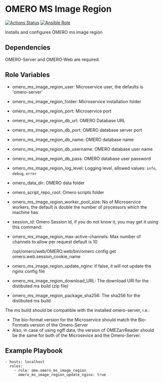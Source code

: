 OMERO MS Image Region
=====================

[![Actions Status](https://github.com/ome/ansible-role-omero-server/workflows/Molecule/badge.svg)](https://github.com/ome/ansible-role-omero-server/actions)
[![Ansible Role](https://img.shields.io/badge/ansible--galaxy-omero_ms_image_region-blue.svg)](https://galaxy.ansible.com/ui/standalone/roles/ome/omero_server/)

Installs and configures OMERO ms image region

Dependencies
------------

OMERO-Server and OMERO-Web are required.


Role Variables
--------------

- omero_ms_image_region_user: Microservice user, the defaults is 'omero-server'
- omero_ms_image_region_folder: Microservice installation folder
- omero_ms_image_region_port: Microservice port 
- omero_ms_image_region_db_url: OMERO Database URL
- omero_ms_image_region_db_port:  OMERO database server port
- omero_ms_image_region_db_name: OMERO database name
- omero_ms_image_region_db_username: OMERO database user name
- omero_ms_image_region_db_pass: OMERO database user password
- omero_ms_image_region_log_level: Logging level, allowed values: ``info``, ``debug``,  ``error``
- omero_data_dir: OMERO data folder
- omero_script_repo_root: Omero scripts folder
- omero_ms_image_region_worker_pool_size: No of Microservice workers, the default is double the number of processors which the machine has
- session_id: Omero Session id, if you do not know it, you may get it using this command:
- omero_ms_image_region_max-active-channels: Max number of channels to allow per request default is 10

    /opt/omero/web/OMERO.web/bin/omero config get omero.web.session_cookie_name

- omero_ms_image_region_update_nginx: if false, it will not update the nginx config file

- omero_ms_image_region_download_URL: The download URl for the distibuted ms build (zip file)
- omero_ms_image_region_package_sha256: The sha256 for the distibuted ms build

The ms build should be compatible with the installed omero-server, i.e.:
- The bio-format version for the Microservice should match the Bio-Formats version of the Omero-Server
- Also, in case of using ngff data, the version of OMEZarrReader should be the same for both of the Microsevice and the Omero-Server.

Example Playbook
----------------

    - hosts: localhost
      roles:
        - role: ome.omero_ms_image_region
          omero_ms_image_region_update_nginx: true
